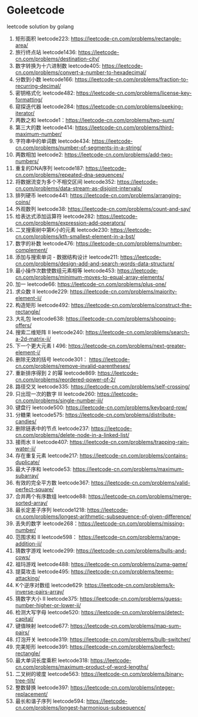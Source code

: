 # Goleetcode
leetcode solution by golang

1. 矩形面积 leetcode223: https://leetcode-cn.com/problems/rectangle-area/
2. 旅行终点站 leetcode1436: https://leetcode-cn.com/problems/destination-city/
3. 数字转换为十六进制数 leetcode405: https://leetcode-cn.com/problems/convert-a-number-to-hexadecimal/
4. 分数到小数 leetcode166: https://leetcode-cn.com/problems/fraction-to-recurring-decimal/
5. 密钥格式化 leetcode482: https://leetcode-cn.com/problems/license-key-formatting/
6. 窥探迭代器 leetcode284: https://leetcode-cn.com/problems/peeking-iterator/
7. 两数之和 leetcode1：https://leetcode-cn.com/problems/two-sum/
8. 第三大的数 leetcode414: https://leetcode-cn.com/problems/third-maximum-number/
9. 字符串中的单词数 leetcode434: https://leetcode-cn.com/problems/number-of-segments-in-a-string/
10. 两数相加 leetcode2: https://leetcode-cn.com/problems/add-two-numbers/
11. 重复的DNA序列 leetcode187: https://leetcode-cn.com/problems/repeated-dna-sequences/
12. 将数据流变为多个不相交区间 leetcode352: https://leetcode-cn.com/problems/data-stream-as-disjoint-intervals/
13. 排列硬币 leetcode441: https://leetcode-cn.com/problems/arranging-coins/
14. 外观数列 leetcode38: https://leetcode-cn.com/problems/count-and-say/
15. 给表达式添加运算符 leetcode282: https://leetcode-cn.com/problems/expression-add-operators/
16. 二叉搜索树中第K小的元素 leetcode230: https://leetcode-cn.com/problems/kth-smallest-element-in-a-bst/
17. 数字的补数 leetcode476: https://leetcode-cn.com/problems/number-complement/
18. 添加与搜索单词 - 数据结构设计 leetcode211: https://leetcode-cn.com/problems/design-add-and-search-words-data-structure/
19. 最小操作次数使数组元素相等 leetcode453: https://leetcode-cn.com/problems/minimum-moves-to-equal-array-elements/
20. 加一 leetcode66: https://leetcode-cn.com/problems/plus-one/
21. 求众数 II leetcode229: https://leetcode-cn.com/problems/majority-element-ii/
22. 构造矩形 leetcode492: https://leetcode-cn.com/problems/construct-the-rectangle/
23. 大礼包 leetcode638: https://leetcode-cn.com/problems/shopping-offers/
24. 搜索二维矩阵 II leetcode240: https://leetcode-cn.com/problems/search-a-2d-matrix-ii/
25. 下一个更大元素 I 496: https://leetcode-cn.com/problems/next-greater-element-i/
26. 删除无效的括号 leetcode301： https://leetcode-cn.com/problems/remove-invalid-parentheses/
27. 重新排序得到 2 的幂 leetcode869: https://leetcode-cn.com/problems/reordered-power-of-2/
28. 路径交叉 leetcode335: https://leetcode-cn.com/problems/self-crossing/
29. 只出现一次的数字 III leetcode260: https://leetcode-cn.com/problems/single-number-iii/
30. 键盘行 leetcode500: https://leetcode-cn.com/problems/keyboard-row/
31. 分糖果 leetcode575: https://leetcode-cn.com/problems/distribute-candies/
32. 删除链表中的节点 leetcode237: https://leetcode-cn.com/problems/delete-node-in-a-linked-list/
33. 接雨水 II leetcode407: https://leetcode-cn.com/problems/trapping-rain-water-ii/
34. 存在重复元素 leetcode217: https://leetcode-cn.com/problems/contains-duplicate/
35. 最大子序和 leetcode53:  https://leetcode-cn.com/problems/maximum-subarray/
36. 有效的完全平方数 leetcode367: https://leetcode-cn.com/problems/valid-perfect-square/
37. 合并两个有序数组 leetcode88: https://leetcode-cn.com/problems/merge-sorted-array/
38. 最长定差子序列 leetcode1218: https://leetcode-cn.com/problems/longest-arithmetic-subsequence-of-given-difference/
39. 丢失的数字 leetcode268：https://leetcode-cn.com/problems/missing-number/
40. 范围求和 II leetcode598： https://leetcode-cn.com/problems/range-addition-ii/
41. 猜数字游戏 leetcode299: https://leetcode-cn.com/problems/bulls-and-cows/
42. 祖玛游戏 leetcode488: https://leetcode-cn.com/problems/zuma-game/
43. 提莫攻击 leetcode495:  https://leetcode-cn.com/problems/teemo-attacking/
44. K个逆序对数组 leetcode629: https://leetcode-cn.com/problems/k-inverse-pairs-array/
45. 猜数字大小 II leetcode375: https://leetcode-cn.com/problems/guess-number-higher-or-lower-ii/
46. 检测大写字母 leetcode520:  https://leetcode-cn.com/problems/detect-capital/
47. 键值映射 leetcode677: https://leetcode-cn.com/problems/map-sum-pairs/
48. 灯泡开关 leetcode319: https://leetcode-cn.com/problems/bulb-switcher/
49. 完美矩形 leetcode391: https://leetcode-cn.com/problems/perfect-rectangle/
50. 最大单词长度乘积 leetcode318: https://leetcode-cn.com/problems/maximum-product-of-word-lengths/
51. 二叉树的坡度 leetcode563: https://leetcode-cn.com/problems/binary-tree-tilt/
52. 整数替换 leetcode397: https://leetcode-cn.com/problems/integer-replacement/
53. 最长和谐子序列 leetcode594: https://leetcode-cn.com/problems/longest-harmonious-subsequence/